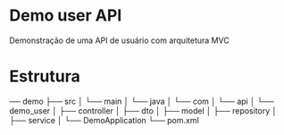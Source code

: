 # Demo user API

Demonstração de uma API de usuário com arquitetura MVC

# Estrutura

── demo
    ├── src
    │   └── main
    │       └── java
    │           └── com
    │               └── api
    │                   └── demo_user
    │                       ├── controller
    │                       ├── dto
    │                       ├── model
    │                       ├── repository
    │                       ├── service
    │                       └── DemoApplication
    └── pom.xml
